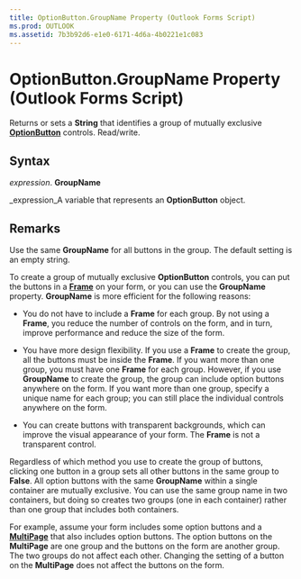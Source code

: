 ```yaml
---
title: OptionButton.GroupName Property (Outlook Forms Script)
ms.prod: OUTLOOK
ms.assetid: 7b3b92d6-e1e0-6171-4d6a-4b0221e1c083
---
```



# OptionButton.GroupName Property (Outlook Forms Script)

Returns or sets a  **String** that identifies a group of mutually exclusive **[OptionButton](optionbutton-object-outlook-forms-script.md)** controls. Read/write.


## Syntax

 _expression_. **GroupName**

 _expression_A variable that represents an  **OptionButton** object.


## Remarks

Use the same  **GroupName** for all buttons in the group. The default setting is an empty string.

To create a group of mutually exclusive  **OptionButton** controls, you can put the buttons in a **[Frame](frame-object-outlook-forms-script.md)** on your form, or you can use the **GroupName** property. **GroupName** is more efficient for the following reasons:


- You do not have to include a  **Frame** for each group. By not using a **Frame**, you reduce the number of controls on the form, and in turn, improve performance and reduce the size of the form.
    
- You have more design flexibility. If you use a  **Frame** to create the group, all the buttons must be inside the **Frame**. If you want more than one group, you must have one  **Frame** for each group. However, if you use **GroupName** to create the group, the group can include option buttons anywhere on the form. If you want more than one group, specify a unique name for each group; you can still place the individual controls anywhere on the form.
    
- You can create buttons with transparent backgrounds, which can improve the visual appearance of your form. The  **Frame** is not a transparent control.
    


Regardless of which method you use to create the group of buttons, clicking one button in a group sets all other buttons in the same group to  **False**. All option buttons with the same  **GroupName** within a single container are mutually exclusive. You can use the same group name in two containers, but doing so creates two groups (one in each container) rather than one group that includes both containers.

For example, assume your form includes some option buttons and a  **[MultiPage](multipage-object-outlook-forms-script.md)** that also includes option buttons. The option buttons on the **MultiPage** are one group and the buttons on the form are another group. The two groups do not affect each other. Changing the setting of a button on the **MultiPage** does not affect the buttons on the form.


